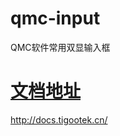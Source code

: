 <!--
 * @Author: your name
 * @Date: 2021-10-30 19:51:50
 * @LastEditTime: 2021-10-30 20:11:03
 * @LastEditors: your name
 * @Description: In User Settings Edit
 * @FilePath: /package-test/qmc-input/README.md
-->
# qmc-input
QMC软件常用双显输入框
# [文档地址](http://docs.tigootek.cn/) 
http://docs.tigootek.cn/